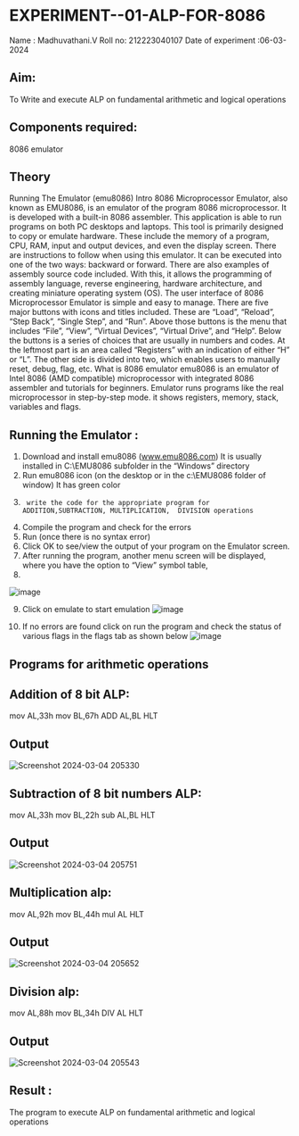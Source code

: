 # EXPERIMENT--01-ALP-FOR-8086
Name : Madhuvathani.V
Roll no: 212223040107
Date of experiment :06-03-2024
## Aim:
To Write and execute ALP on fundamental arithmetic and logical operations
## Components required: 
8086  emulator 
## Theory 
Running The Emulator (emu8086) Intro 8086 Microprocessor Emulator, also known as EMU8086, is an emulator of the program 8086 microprocessor. It is developed with a built-in 8086 assembler. This application is able to run programs on both PC desktops and laptops. This tool is primarily designed to copy or emulate hardware. These include the memory of a program, CPU, RAM, input and output devices, and even the display screen. There are instructions to follow when using this emulator. It can be executed into one of the two ways: backward or forward. There are also examples of assembly source code included. With this, it allows the programming of assembly language, reverse engineering, hardware architecture, and creating miniature operating system (OS). The user interface of 8086 Microprocessor Emulator is simple and easy to manage. There are five major buttons with icons and titles included. These are “Load”, “Reload”, “Step Back”, “Single Step”, and “Run”. Above those buttons is the menu that includes “File”, “View”, “Virtual Devices”, “Virtual Drive”, and “Help”. Below the buttons is a series of choices that are usually in numbers and codes. At the leftmost part is an area called “Registers” with an indication of either “H” or “L”. The other side is divided into two, which enables users to manually reset, debug, flag, etc. What is 8086 emulator emu8086 is an emulator of Intel 8086 (AMD compatible) microprocessor with integrated 8086 assembler and tutorials for beginners. Emulator runs programs like the real microprocessor in step-by-step mode. it shows registers, memory, stack, variables and flags.

## Running the Emulator :
1.	Download and install emu8086 (www.emu8086.com) It is usually installed in C:\EMU8086 subfolder in the “Windows” directory
2.	  Run  emu8086 icon (on the desktop or in the c:\EMU8086 folder of window) It has green color 
3.		write the code for the appropriate program for ADDITION,SUBTRACTION, MULTIPLICATION,  DIVISION operations 
4.	 Compile the program and check for the errors 
5.	Run (once there is no syntax error) 
6.	Click OK to see/view the output of your program on the Emulator screen. 
7.	After running the program, another menu screen will be displayed, where you have the option to “View” symbol table,
8.	 
![image](https://user-images.githubusercontent.com/36288975/189273263-d65baae9-4b8f-4723-afb3-c0ffa4052b04.png)

9.	Click on emulate to start emulation 
![image](https://user-images.githubusercontent.com/36288975/189273273-9bb36ec1-e2e8-4892-8d35-37707332bfdc.png)

10.	If no errors are found click on run the program and check the status of various flags in the flags tab as shown below 
![image](https://user-images.githubusercontent.com/36288975/189273277-113a2a33-4a40-4ff8-95a5-ecd3a1f504fe.png)

## Programs for arithmetic  operations

## Addition  of 8 bit ALP:
mov AL,33h
mov BL,67h
ADD AL,BL
HLT
## Output
![Screenshot 2024-03-04 205330](https://github.com/vasanthkumarch/EXPERIMENT--01-ALP-FOR-8086/assets/149986415/aa53c435-b0b5-4ce6-991d-01caa3f22326)
 
## Subtraction   of 8 bit numbers  ALP:
mov AL,33h
mov BL,22h
sub AL,BL
HLT
## Output  
![Screenshot 2024-03-04 205751](https://github.com/vasanthkumarch/EXPERIMENT--01-ALP-FOR-8086/assets/149986415/7da17770-1469-4558-8a82-9adf8b132c2a)


## Multiplication alp:
mov AL,92h
mov BL,44h
mul AL
HLT
 ## Output  
 ![Screenshot 2024-03-04 205652](https://github.com/vasanthkumarch/EXPERIMENT--01-ALP-FOR-8086/assets/149986415/fea2115c-2f83-42d8-9cad-c49ac2bbc889)


## Division alp: 
mov AL,88h
mov BL,34h
DIV AL
HLT

## Output  
![Screenshot 2024-03-04 205543](https://github.com/vasanthkumarch/EXPERIMENT--01-ALP-FOR-8086/assets/149986415/c755ae83-5a1e-46bb-b8a4-0afc31d49f15)

## Result :
The program to execute ALP on fundamental arithmetic and logical operations
 








